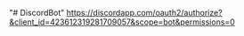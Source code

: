 "# DiscordBot" 
https://discordapp.com/oauth2/authorize?&client_id=423612319281709057&scope=bot&permissions=0
